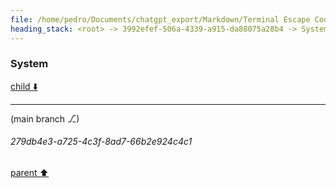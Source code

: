 ```yaml
---
file: /home/pedro/Documents/chatgpt_export/Markdown/Terminal Escape Codes Summary.md
heading_stack: <root> -> 3992efef-506a-4339-a915-da88075a28b4 -> System
---
```

### System

[child ⬇️](#279db4e3-a725-4c3f-8ad7-66b2e924c4c1)

---

(main branch ⎇)
###### 279db4e3-a725-4c3f-8ad7-66b2e924c4c1
[parent ⬆️](#3992efef-506a-4339-a915-da88075a28b4)
